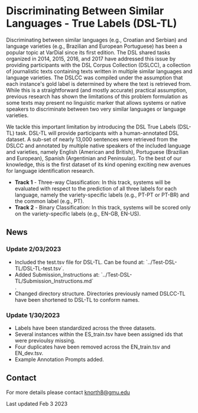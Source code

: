 <h1>Discriminating Between Similar Languages - True Labels (DSL-TL)</h1>

Discriminating between similar languages (e.g., Croatian and Serbian) and language varieties (e.g., Brazilian and European Portuguese) has been a popular topic at VarDial since its first edition. The DSL shared tasks organized in 2014, 2015, 2016, and 2017 have addressed this issue by providing participants with the DSL Corpus Collection (DSLCC), a collection of journalistic texts containing texts written in multiple similar languages and language varieties. The DSLCC was compiled under the assumption that each instance's gold label is determined by where the text is retrieved from. While this is a straightforward (and mostly accurate) practical assumption, previous research has shown the limitations of this problem formulation as some texts may present no linguistic marker that allows systems or native speakers to discriminate between two very similar languages or language varieties.

We tackle this important limitation by introducing the DSL True Labels (DSL-TL) task. DSL-TL will provide participants with a human-annotated DSL dataset. A sub-set of nearly 13,000 sentences were retrieved from the DSLCC and annotated by multiple native speakers of the included language and varieties, namely English (American and British), Portuguese (Brazilian and European), Spanish (Argentinian and Peninsular). To the best of our knowledge, this is the first dataset of its kind opening exciting new avenues for language identification research.

<ul>
  <li><b>Track 1</b> - Three-way Classification: In this track, systems will be evaluated with respect to the prediction of all three labels for each language, namely the variety-specific labels (e.g., PT-PT or PT-BR) and the common label (e.g., PT).</li>
  <li><b>Track 2</b> - Binary Classification: In this track, systems will be scored only on the variety-specific labels (e.g., EN-GB, EN-US).</li>
</ul>

<h2>News</h2>

<h3>Update 2/03/2023 </h3>

<ul>
  <li>Included the test.tsv file for DSL-TL. Can be found at: `../Test-DSL-TL/DSL-TL-test.tsv`.</li>
  <li>Added Submission_Instructions at: `../Test-DSL-TL/Submission_Instructions.md`</li>.
  <li>Changed directory structure. Directories previously named DSLCC-TL have been shortened to DSL-TL to conform names.</li>

</ul>

<h3>Update 1/30/2023 </h3>

<ul>
  <li>Labels have been standardized across the three datasets.</li>
  <li>Several instances within the ES_train.tsv have been assigned ids that were previoulsy missing.</li>
  <li>Four duplicates have been removed across the EN_train.tsv and EN_dev.tsv.</li>
  <li>Example Annotation Prompts added.</li>
</ul>

<h2>Contact</h2>

For more details please contact knorth8@gmu.edu

Last updated Feb 3 2023
